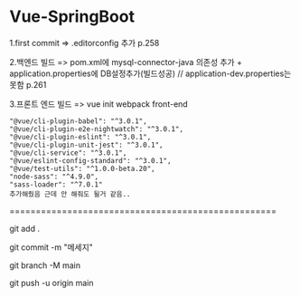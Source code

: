 # Vue-SpringBoot
1.first commit => .editorconfig 추가 p.258

2.백엔드 빌드 => pom.xml에 mysql-connector-java 의존성 추가 + application.properties에 DB설정추가(빌드성공) // application-dev.properties는 못함 p.261

3.프론트 엔드 빌드 => vue init webpack front-end 

    "@vue/cli-plugin-babel": "^3.0.1",
    "@vue/cli-plugin-e2e-nightwatch": "^3.0.1",
    "@vue/cli-plugin-eslint": "^3.0.1",
    "@vue/cli-plugin-unit-jest": "^3.0.1",
    "@vue/cli-service": "^3.0.1",
    "@vue/eslint-config-standard": "^3.0.1",
    "@vue/test-utils": "^1.0.0-beta.20",
    "node-sass": "^4.9.0",
    "sass-loader": "^7.0.1"
    추가해줬음 근데 안 해줘도 될거 같음..

===================================================


git add .

git commit -m "메세지"

git branch -M main

git push -u origin main
